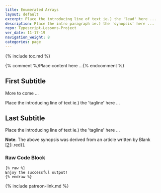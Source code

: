 ```yaml
---
title: Enumerated Arrays
layout: default
excerpt: Place the introducing line of text ie.) the 'lead' here ...
description: Place the intro paragraph ie.) the 'synopsis' here ...
repo: Typescript-Lessons-Project 
ver_date: 11-17-19
navigation_weight: 8
categories: page
---
```

{% include toc.md %}

{% comment %}Place content here ...{% endcomment %}

## First Subtitle

More to come ...

Place the introducing line of text ie.) the 'tagline' here ...

## Last Subtitle

Place the introducing line of text ie.) the 'tagline' here ...

**Note**. The above synopsis was derived from an article written by Blank [[2](#BLANK){:.red}].

### Raw Code Block

```liquid
{% raw %}
Enjoy the successful output!
{% endraw %}
```

{% include patreon-link.md %}

